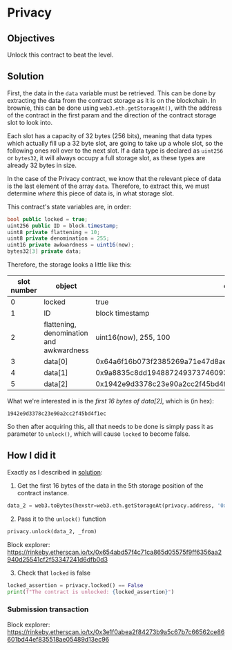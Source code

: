 # Privacy

## Objectives

Unlock this contract to beat the level.

## Solution

First, the data in the `data` variable must be retrieved. This can be done by extracting the data from the contract storage as it is on the blockchain. In brownie, this can be done using `web3.eth.getStorageAt()`, with the address of the contract in the first param and the direction of the contract storage slot to look into.

Each slot has a capacity of 32 bytes (256 bits), meaning that data types which actually fill up a 32 byte slot, are going to take up a whole slot, so the following ones roll over to the next slot. If a data type is declared as `uint256` or `bytes32`, it will always occupy a full storage slot, as these types are already 32 bytes in size. 

In the case of the Privacy contract, we know that the relevant piece of data is the last element of the array `data`. Therefore, to extract this, we must determine _where_ this piece of data is, in what storage slot.

This contract's state variables are, in order:

```cs
bool public locked = true;
uint256 public ID = block.timestamp;
uint8 private flattening = 10;
uint8 private denomination = 255;
uint16 private awkwardness = uint16(now);
bytes32[3] private data;
```

Therefore, the storage looks a little like this:

| slot number | object                                   | content                                                            |
|-------------|------------------------------------------|--------------------------------------------------------------------|
| 0           | locked                                   | true                                                               |
| 1           | ID                                       | block timestamp                                                    |
| 2           | flattening, denomination and awkwardness | uint16(now), 255, 100                                              |
| 3           | data[0]                                  | 0x64a6f16b073f2385269a71e47d8ae45f47d73172c5c87510274dba78b584bbaa |
| 4           | data[1]                                  | 0x9a8835c8dd1948872493737460934d6db82def5f62b1108323a69dcff6391462 |
| 5           | data[2]                                  | 0x1942e9d3378c23e90a2cc2f45bd4f1ec7f2fd8ed471d58024a3e1efe498c8ec5 |

What we're interested in is the _first 16 bytes of data[2]_, which is (in hex):

```
1942e9d3378c23e90a2cc2f45bd4f1ec
```

So then after acquiring this, all that needs to be done is simply pass it as parameter to `unlock()`, which will cause `locked` to become false.

## How I did it

Exactly as I described in [solution](#solution):

1. Get the first 16 bytes of the data in the 5th storage position of the contract instance.

```python
data_2 = web3.toBytes(hexstr=web3.eth.getStorageAt(privacy.address, '0x5').hex())[0:16].hex()
```

2. Pass it to the `unlock()` function

```python 
privacy.unlock(data_2, _from)
```

Block explorer: https://rinkeby.etherscan.io/tx/0x654abd57f4c71ca865d05575f9ff6356aa2940d25541cf2f53347241d6dfb0d3

3. Check that `locked` is false

```python
locked_assertion = privacy.locked() == False
print(f"The contract is unlocked: {locked_assertion}")
```

### Submission transaction

Block explorer: https://rinkeby.etherscan.io/tx/0x3e1f0abea2f84273b9a5c67b7c66562ce86601bd44ef835518ae05489d13ec96
